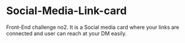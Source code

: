 # Social-Media-Link-card
Front-End challenge no2. It is a Social media card where your links are connected and user can reach at your DM easily.

